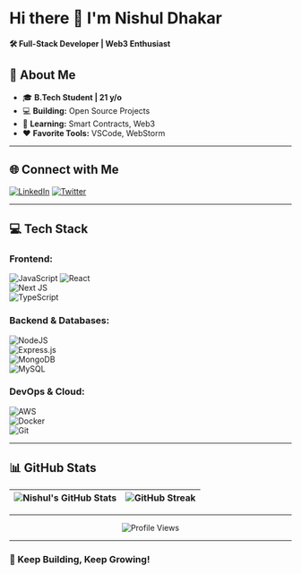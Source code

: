# Hi there 👋 I'm **Nishul Dhakar**

**🛠️ Full-Stack Developer | Web3 Enthusiast**

## 💫 About Me  
- 🎓 **B.Tech Student | 21 y/o**  
- 💻 **Building:** Open Source Projects  
- 🌱 **Learning:** Smart Contracts, Web3  
- ❤️ **Favorite Tools:** VSCode, WebStorm  

---  

## 🌐 Connect with Me  
[![LinkedIn](https://img.shields.io/badge/LinkedIn-%230077B5.svg?logo=linkedin&logoColor=white)](https://linkedin.com/in/NishulDhakar)  [![Twitter](https://img.shields.io/badge/Twitter-%231DA1F2.svg?logo=Twitter&logoColor=white)](https://twitter.com/NishulDhakar)  

---  

## 💻 Tech Stack  
### **Frontend:**  
![JavaScript](https://img.shields.io/badge/javascript-%23323330.svg?style=for-the-badge&logo=javascript&logoColor=%23F7DF1E) 
![React](https://img.shields.io/badge/react-%2320232a.svg?style=for-the-badge&logo=react&logoColor=%2361DAFB)  
![Next JS](https://img.shields.io/badge/Next-black?style=for-the-badge&logo=next.js&logoColor=white)   
![TypeScript](https://img.shields.io/badge/typescript-%23007ACC.svg?style=for-the-badge&logo=typescript&logoColor=white)  

### **Backend & Databases:**  
![NodeJS](https://img.shields.io/badge/node.js-6DA55F?style=for-the-badge&logo=node.js&logoColor=white)  
![Express.js](https://img.shields.io/badge/express.js-%23404d59.svg?style=for-the-badge&logo=express&logoColor=%2361DAFB)  
![MongoDB](https://img.shields.io/badge/MongoDB-%234ea94b.svg?style=for-the-badge&logo=mongodb&logoColor=white)  
![MySQL](https://img.shields.io/badge/mysql-%2300f.svg?style=for-the-badge&logo=mysql&logoColor=white)  

### **DevOps & Cloud:**  
![AWS](https://img.shields.io/badge/AWS-%23FF9900.svg?style=for-the-badge&logo=amazon-aws&logoColor=white)  
![Docker](https://img.shields.io/badge/docker-%230db7ed.svg?style=for-the-badge&logo=docker&logoColor=white)  
![Git](https://img.shields.io/badge/git-%23F05033.svg?style=for-the-badge&logo=git&logoColor=white)  

---  

## 📊 GitHub Stats  
| ![Nishul's GitHub Stats](https://github-readme-stats.vercel.app/api?username=NishulDhakar&theme=dark&hide_border=false&include_all_commits=true&count_private=true&show_icons=true) | ![GitHub Streak](https://github-readme-streak-stats.herokuapp.com/?user=NishulDhakar&theme=dark&hide_border=false) |  
|:--:|:--:|  

---  

<div align="center">  

![Profile Views](https://komarev.com/ghpvc/?username=NishulDhakar&color=brightgreen&style=flat-square)  

</div>  

---  

### 🚀 Keep Building, Keep Growing!
